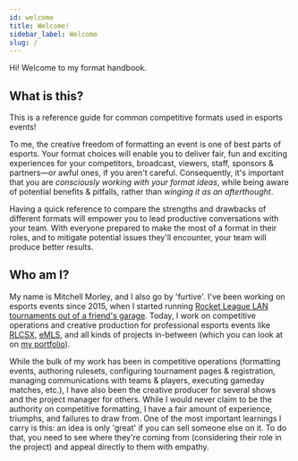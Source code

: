 ```yaml
---
id: welcome
title: Welcome!
sidebar_label: Welcome
slug: /
---
```


Hi!
Welcome to my format handbook.

## What is this?

This is a reference guide for common competitive formats used in esports events!

To me, the creative freedom of formatting an event is one of best parts of esports.
Your format choices will enable you to deliver fair, fun and exciting experiences for your competitors, broadcast, viewers, staff, sponsors & partners—or awful ones, if you aren't careful.
Consequently, it's important that you are *consciously working with your format ideas*, while being aware of potential benefits & pitfalls, rather than *winging it as an afterthought*.

Having a quick reference to compare the strengths and drawbacks of different formats will empower you to lead productive conversations with your team.
With everyone prepared to make the most of a format in their roles, and to mitigate potential issues they'll encounter, your team will produce better results.

## Who am I?

My name is Mitchell Morley, and I also go by 'furtive'.
I've been working on esports events since 2015, when I started running
 [Rocket League LAN tournaments out of a friend's garage](https://secure.meetupstatic.com/photos/event/a/d/4/d/highres_444404365.jpeg).
Today, I work on competitive operations and creative production for professional esports events like [RLCSX](https://www.rocketleague.com/news/introducing-rlcs-x/), [eMLS](https://www.mlssoccer.com/news/emls-cup-2021-preview-how-watch-stream-and-follow-action),
 and all kinds of projects in-between (which you can look at on [my portfolio](https://mitchellmorley.com)).

While the bulk of my work has been in competitive operations (formatting events, authoring rulesets, configuring tournament pages & registration, managing communications with teams & players, executing gameday matches, etc.), I have also been the creative producer for several shows and the project manager for others.
While I would never claim to be the authority on competitive formatting, I have a fair amount of experience, triumphs, and failures to draw from.
One of the most important learnings I carry is this: an idea is only 'great' if you can sell someone else on it.
To do that, you need to see where they're coming from (considering their role in the project) and appeal directly to them with empathy.
